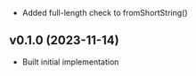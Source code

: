 * Added full-length check to fromShortString()

## v0.1.0 (2023-11-14)
* Built initial implementation

